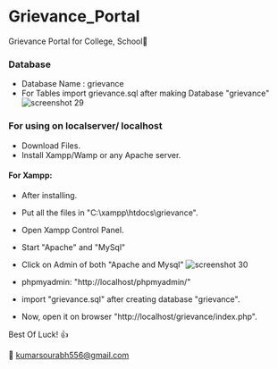# Grievance_Portal
Grievance Portal for College, School:school:

### Database

* Database Name : grievance
* For Tables import grievance.sql after making Database "grievance"
![screenshot 29](https://user-images.githubusercontent.com/28394309/50753084-8c40ab00-1276-11e9-9900-d37f0358a14f.png)


### For using on localserver/ localhost
* Download Files.
* Install Xampp/Wamp or any Apache server.
#### For Xampp:
* After installing. 
* Put all the files in "C:\xampp\htdocs\grievance". 
* Open Xampp Control Panel.
* Start "Apache" and "MySql"
* Click on Admin of both "Apache and Mysql"
![screenshot 30](https://user-images.githubusercontent.com/28394309/50753317-839ca480-1277-11e9-822f-007d398c0031.png)

* phpmyadmin: "http://localhost/phpmyadmin/"
- import "grievance.sql" after creating database "grievance".

* Now, open it on browser "http://localhost/grievance/index.php". 

Best Of Luck! :+1: 

:e-mail: kumarsourabh556@gmail.com

